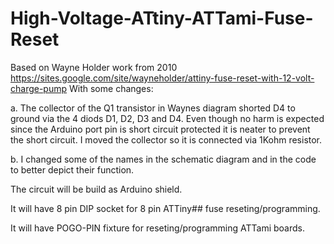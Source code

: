 # High-Voltage-ATtiny-ATTami-Fuse-Reset
Based on Wayne Holder work from 2010
https://sites.google.com/site/wayneholder/attiny-fuse-reset-with-12-volt-charge-pump
With some changes:

a. The collector of the Q1 transistor in Waynes diagram shorted D4 to ground via the 4 diods D1, D2, D3 and D4. Even though no harm is expected since the Arduino port pin is short circuit protected it is neater to prevent the short circuit. I moved the collector so it is connected via 1Kohm resistor.

b. I changed some of the names in the schematic diagram and in the code to better depict their function.

The circuit will be build as Arduino shield.

It will have 8 pin DIP socket for 8 pin ATTiny## fuse reseting/programming.

It will have POGO-PIN fixture for reseting/programming ATTami boards.
